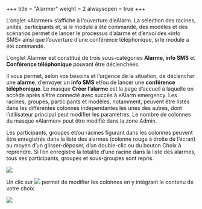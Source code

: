 +++
title = "Alarmer"
weight = 2
alwaysopen = true
+++

L’onglet «Alarmer» s’affiche à l’ouverture d’eAlarm. La sélection des
racines, unités, participants et, si le module a été commandé, des
modèles et des scénarios permet de lancer le processus d’alarme et
d’envoi des «info SMS» ainsi que l’ouverture d’une conférence
téléphonique, si le module a été commandé.

L’onglet Alarmer est constitué de trois sous-catégories **Alarme, info
SMS** et **Conférence téléphonique** pouvant être déclenchées.

Il vous permet, selon vos besoins et l’urgence de la situation, de
déclencher une **alarme**, d’envoyer un **info SMS** et/ou de lancer une
**conférence téléphonique**. Le masque **Créer l’alarme** est la page
d’accueil à laquelle on accède après s’être connecté avec succès à
eAlarm emergency. Les racines, groupes, participants et modèles,
notamment, peuvent être listés dans les différentes colonnes
indépendantes les unes des autres, dont l’utilisateur principal peut
modifier les paramètres. Le nombre de colonnes du masque «Alarmer» peut
être modifié dans la zone Admin.

Les participants, groupes et/ou racines figurant dans les colonnes
peuvent être enregistrés dans la liste des alarmes (colonne rouge à
droite de l’écran) au moyen d’un glisser-déposer, d’un double-clic ou du
bouton Choix à reprendre. Si l’on enregistre la totalité d’une racine
dans la liste des alarmes, tous ses participants, groupes et
sous-groupes sont repris.

![](/img/alarmer_fr.71373556a3079d2574dfd2a7e21a037e.png)

Un clic
sur ![](/img/pfeildropdown_fr.png)
permet de modifier les colonnes en y intégrant le contenu de votre
choix.

![](/img/alarmer_2_fr.6e56449dae4b1c76add7f52da6173f66.png)


